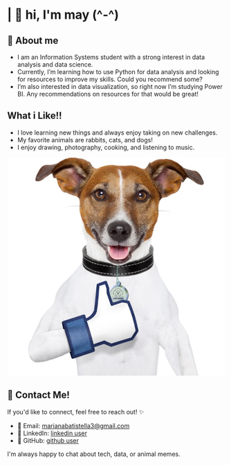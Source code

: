 # | 🌼 hi, I'm may (^-^)


## 🐰 About me

- I am an Information Systems student with a strong interest in data analysis and data science.
- Currently, I’m learning how to use Python for data analysis and looking for resources to improve my skills. Could you recommend some?
- I’m also interested in data visualization, so right now I’m studying Power BI. Any recommendations on resources for that would be great!

## What i Like!!
- I love learning new things and always enjoy taking on new challenges.
- My favorite animals are rabbits, cats, and dogs!
- I enjoy drawing, photography, cooking, and listening to music.

![Dog curtindo o repositório](Imagens/cachorro_dando_like.jpeg)

## 🐰 Contact Me! 

If you'd like to connect, feel free to reach out! ✨

- 🍥 Email: marianabatistella3@gmail.com 
- 🍥 LinkedIn: [linkedin user](https://www.linkedin.com/in/mariana-souza-9a3a37302/)  
- 🍥 GitHub: [github user](https://github.com/marianaSsouza)

I'm always happy to chat about tech, data, or animal memes. 